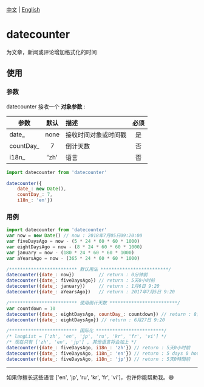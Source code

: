 [中文](https://github.com/hjdtl/dateCounter/blob/master/README.zh.md) | [English](https://github.com/hjdtl/dateCounter)

# datecounter
为文章，新闻或评论增加格式化的时间

## 使用

### 参数
datecounter 接收一个 **对象参数** :

| 参数 | 默认 | 描述 | 必须 |
| - | :-: | :- | :-: |
| date_ | none| 接收时间对象或时间戳 | 是 |
| countDay_ | 7 | 倒计天数 | 否 |
| i18n_ | 'zh' | 语言 | 否 |

```javascript
import datecounter from 'datecounter'

datecounter({
    date_: new Date(), 
    countDay_: 7, 
    i18n_: 'en'})
```


### 用例
```javascript
import datecounter from 'datecounter'
var now = new Date() // now : 2018年7月05日09:20:00
var fiveDaysAgo = now - (5 * 24 * 60 * 60 * 1000)
var eightDaysAgo = now - (8 * 24 * 60 * 60 * 1000)
var january = now - (180 * 24 * 60 * 60 * 1000)
var aYearsAgo = now - (365 * 24 * 60 * 60 * 1000)

/************************* 默认用法 *************************/
datecounter({date_: now})         // return : 0分钟前 
datecounter({date_: fiveDaysAgo}) // return : 5天0小时前
datecounter({date_: january})     // return : 1月6日 9:20
datecounter({date_: aYearsAgo})   // return : 2017年7月5日 9:20

/************************* 使用倒计天数 *************************/
var countdown = 10
datecounter({date_: eightDaysAgo, countDay_: countdown}) // return : 8天0小时前
datecounter({date_: eightDaysAgo}) // return : 6月27日 9:20

/************************* 国际化 *************************/
/* langList = ['zh', 'en', 'jp', 'ru', 'kr', 'fr', 'vi'] */
/* 现在只有 ['zh', 'en', 'jp'] , 其他语言将会加上 */
datecounter({date_: fiveDaysAgo, i18n_: 'zh'}) // return : 5天0小时前
datecounter({date_: fiveDaysAgo, i18n_: 'en'}) // return : 5 days 0 hours ago
datecounter({date_: fiveDaysAgo, i18n_: 'jp'}) // return : 5天0時間前
```


---
如果你擅长这些语言 ['en', 'jp', 'ru', 'kr', 'fr', 'vi']，也许你能帮助我。😄